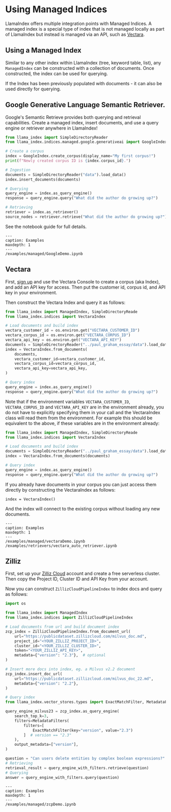 # Using Managed Indices

LlamaIndex offers multiple integration points with Managed Indices. A managed index is a special type of index that is not managed locally as part of LlamaIndex but instead is managed via an API, such as [Vectara](https://vectara.com).

## Using a Managed Index

Similar to any other index within LlamaIndex (tree, keyword table, list), any `ManagedIndex` can be constructed with a collection
of documents. Once constructed, the index can be used for querying.

If the Index has been previously populated with documents - it can also be used directly for querying.

## Google Generative Language Semantic Retriever.

Google's Semantic Retrieve provides both querying and retrieval capabilities. Create a managed index, insert documents, and use a query engine or retriever anywhere in LlamaIndex!

```python
from llama_index import SimpleDirectoryReader
from llama_index.indices.managed.google.generativeai import GoogleIndex

# Create a corpus
index = GoogleIndex.create_corpus(display_name="My first corpus!")
print(f"Newly created corpus ID is {index.corpus_id}.")

# Ingestion
documents = SimpleDirectoryReader("data").load_data()
index.insert_documents(documents)

# Querying
query_engine = index.as_query_engine()
response = query_engine.query("What did the author do growing up?")

# Retrieving
retriever = index.as_retriever()
source_nodes = retriever.retrieve("What did the author do growing up?")
```

See the notebook guide for full details.

```{toctree}
---
caption: Examples
maxdepth: 1
---
/examples/managed/GoogleDemo.ipynb
```

## Vectara

First, [sign up](https://vectara.com/integrations/llama_index) and use the Vectara Console to create a corpus (aka Index), and add an API key for access.
Then put the customer id, corpus id, and API key in your environment.

Then construct the Vectara Index and query it as follows:

```python
from llama_index import ManagedIndex, SimpleDirectoryReade
from llama_index.indices import VectaraIndex

# Load documents and build index
vectara_customer_id = os.environ.get("VECTARA_CUSTOMER_ID")
vectara_corpus_id = os.environ.get("VECTARA_CORPUS_ID")
vectara_api_key = os.environ.get("VECTARA_API_KEY")
documents = SimpleDirectoryReader("../paul_graham_essay/data").load_data()
index = VectaraIndex.from_documents(
    documents,
    vectara_customer_id=vectara_customer_id,
    vectara_corpus_id=vectara_corpus_id,
    vectara_api_key=vectara_api_key,
)

# Query index
query_engine = index.as_query_engine()
response = query_engine.query("What did the author do growing up?")
```

Note that if the environment variables `VECTARA_CUSTOMER_ID`, `VECTARA_CORPUS_ID` and `VECTARA_API_KEY` are in the environment already, you do not have to explicitly specifying them in your call and the VectaraIndex class will read them from the environment. For example this should be equivalent to the above, if these variables are in the environment already:

```python
from llama_index import ManagedIndex, SimpleDirectoryReade
from llama_index.indices import VectaraIndex

# Load documents and build index
documents = SimpleDirectoryReader("../paul_graham_essay/data").load_data()
index = VectaraIndex.from_documents(documents)

# Query index
query_engine = index.as_query_engine()
response = query_engine.query("What did the author do growing up?")
```

If you already have documents in your corpus you can just access them directly by constructing the VectaraIndex as follows:

```
index = VectaraIndex()
```

And the index will connect to the existing corpus without loading any new documents.

```{toctree}
---
caption: Examples
maxdepth: 1
---
/examples/managed/vectaraDemo.ipynb
/examples/retrievers/vectara_auto_retriever.ipynb
```

## Zilliz

First, set up your [Zilliz Cloud](https://cloud.zilliz.com/signup?utm_source=twitter&utm_medium=social%20&utm_campaign=2023-12-22_social_pipeline-llamaindex_twitter) account and create a free serverless cluster.
Then copy the Project ID, Cluster ID and API Key from your account.

Now you can construct `ZillizCloudPipelineIndex` to index docs and query as follows:

```python
import os

from llama_index import ManagedIndex
from llama_index.indices import ZillizCloudPipelineIndex

# Load documents from url and build document index
zcp_index = ZillizCloudPipelineIndex.from_document_url(
    url="https://publicdataset.zillizcloud.com/milvus_doc.md",
    project_id="<YOUR_ZILLIZ_PROJECT_ID>",
    cluster_id="<YOUR_ZILLIZ_CLUSTER_ID>",
    token="<YOUR_ZILLIZ_API_KEY>",
    metadata={"version": "2.3"},  # optional
)

# Insert more docs into index, eg. a Milvus v2.2 document
zcp_index.insert_doc_url(
    url="https://publicdataset.zillizcloud.com/milvus_doc_22.md",
    metadata={"version": "2.2"},
)

# Query index
from llama_index.vector_stores.types import ExactMatchFilter, MetadataFilters

query_engine_milvus23 = zcp_index.as_query_engine(
    search_top_k=3,
    filters=MetadataFilters(
        filters=[
            ExactMatchFilter(key="version", value="2.3")
        ]  # version == "2.3"
    ),
    output_metadata=["version"],
)

question = "Can users delete entities by complex boolean expressions?"
# Retrieving
retrieval_result = query_engine_with_filters.retrieve(question)
# Querying
answer = query_engine_with_filters.query(question)
```

```{toctree}
---
caption: Examples
maxdepth: 1
---
/examples/managed/zcpDemo.ipynb
```
